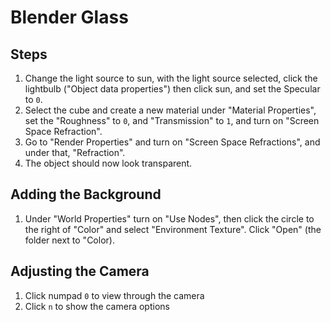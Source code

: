 # Blender Glass

## Steps

1. Change the light source to sun, with the light source selected, click the lightbulb ("Object data properties") then click sun, and set the Specular to `0`.
2. Select the cube and create a new material under "Material Properties", set the "Roughness" to `0`, and "Transmission" to `1`, and turn on "Screen Space Refraction".
3. Go to "Render Properties" and turn on "Screen Space Refractions", and under that, "Refraction".
4. The object should now look transparent.

## Adding the Background

1. Under "World Properties" turn on "Use Nodes", then click the circle to the right of "Color" and select "Environment Texture". Click "Open" (the folder next to "Color).

## Adjusting the Camera

1. Click numpad `0` to view through the camera
1. Click `n` to show the camera options
